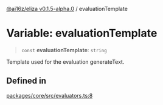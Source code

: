 [@ai16z/eliza v0.1.5-alpha.0](../index.md) / evaluationTemplate

# Variable: evaluationTemplate

> `const` **evaluationTemplate**: `string`

Template used for the evaluation generateText.

## Defined in

[packages/core/src/evaluators.ts:8](https://github.com/meliksahgurtemel/eliza/blob/main/packages/core/src/evaluators.ts#L8)
